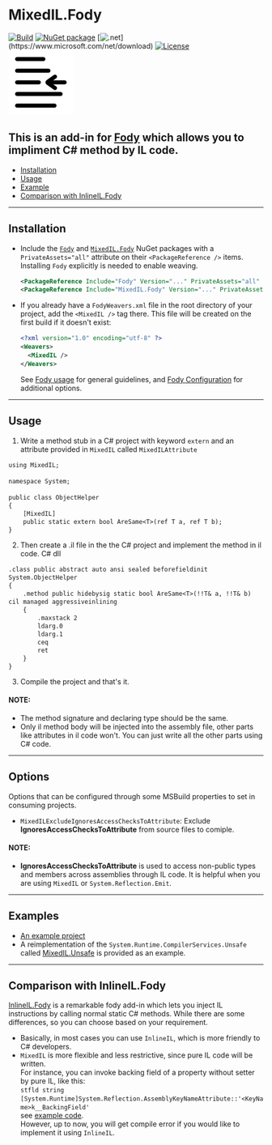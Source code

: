 # MixedIL.Fody

[![Build](https://github.com/huoshan12345/MixedIL.Fody/actions/workflows/build.yml/badge.svg)](https://github.com/huoshan12345/MixedIL.Fody/actions/workflows/build.yml)
[![NuGet package](https://img.shields.io/nuget/v/MixedIL.Fody.svg?logo=NuGet)](https://www.nuget.org/packages/MixedIL.Fody)
[![.net](https://img.shields.io/badge/.net%20standard-2.0-ff69b4.svg?)](https://www.microsoft.com/net/download)
[![License](https://img.shields.io/badge/license-MIT-blue.svg)](https://github.com/huoshan12345/MixedIL.Fody/blob/master/LICENSE)  
![Icon](https://raw.githubusercontent.com/huoshan12345/MixedIL.Fody/master/icon.png)

## This is an add-in for [Fody](https://github.com/Fody/Fody) which allows you to impliment C# method by IL code.

- [Installation](#installation)
- [Usage](#usage)
- [Example](#examples)
- [Comparison with InlineIL.Fody](#comparison-with-inlineilfody)

---

## Installation
- Include the [`Fody`](https://www.nuget.org/packages/Fody) and [`MixedIL.Fody`](https://www.nuget.org/packages/MixedIL.Fody) NuGet packages with a `PrivateAssets="all"` attribute on their `<PackageReference />` items. Installing `Fody` explicitly is needed to enable weaving.

  ```XML
  <PackageReference Include="Fody" Version="..." PrivateAssets="all" />
  <PackageReference Include="MixedIL.Fody" Version="..." PrivateAssets="all" />
  ```


- If you already have a `FodyWeavers.xml` file in the root directory of your project, add the `<MixedIL />` tag there. This file will be created on the first build if it doesn't exist:

  ```XML
  <?xml version="1.0" encoding="utf-8" ?>
  <Weavers>
    <MixedIL />
  </Weavers>
  ```

  See [Fody usage](https://github.com/Fody/Home/blob/master/pages/usage.md) for general guidelines, and [Fody Configuration](https://github.com/Fody/Home/blob/master/pages/configuration.md) for additional options.

---

## Usage

1. Write a method stub in a C# project with keyword `extern` and an attribute provided in `MixedIL` called `MixedILAttribute`

```
using MixedIL;

namespace System;

public class ObjectHelper
{
    [MixedIL]
    public static extern bool AreSame<T>(ref T a, ref T b);
}
```

2. Then create a .il file in the the C# project and implement the method in il code. C# dll

```
.class public abstract auto ansi sealed beforefieldinit System.ObjectHelper
{
    .method public hidebysig static bool AreSame<T>(!!T& a, !!T& b) cil managed aggressiveinlining
    {
        .maxstack 2
        ldarg.0
        ldarg.1
        ceq
        ret
    }
}
```

3. Compile the project and that's it.

#### NOTE:

- The method signature and declaring type should be the same.
- Only il method body will be injected into the assembly file, other parts like attributes in il code won't. You can just write all the other parts using C# code.

---

## Options

Options that can be configured through some MSBuild properties to set in consuming projects.

- `MixedILExcludeIgnoresAccessChecksToAttribute`: Exclude **IgnoresAccessChecksToAttribute** from source files to comiple.

#### NOTE:

- **IgnoresAccessChecksToAttribute** is used to access non-public types and members across assemblies through IL code. It is helpful when you are using `MixedIL` or `System.Reflection.Emit`.

---

## Examples

- [An example project](https://github.com/huoshan12345/MixedIL.Fody/tree/master/src/MixedIL.Example)
- A reimplementation of the `System.Runtime.CompilerServices.Unsafe` called [MixedIL.Unsafe](https://github.com/huoshan12345/MixedIL.Fody/tree/master/src/MixedIL.Unsafe) is provided as an example.

---

## Comparison with InlineIL.Fody

[InlineIL.Fody](https://github.com/ltrzesniewski/InlineIL.Fody) is a remarkable fody add-in which lets you inject IL instructions by calling normal static C# methods. While there are some differences, so you can choose based on your requirement.

- Basically, in most cases you can use `InlineIL`, which is more friendly to C# developers.
- `MixedIL` is more flexible and less restrictive, since pure IL code will be written.  
  For instance, you can invoke backing field of a property without setter by pure IL, like this:  
  `stfld string [System.Runtime]System.Reflection.AssemblyKeyNameAttribute::'<KeyName>k__BackingField'`  
  see [example code](https://github.com/huoshan12345/MixedIL.Fody/blob/master/test/MixedIL.Tests.AssemblyToProcess/ObjectExtensions.il#L11).  
  However, up to now, you will get compile error if you would like to implement it using `InlineIL`.
